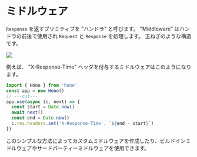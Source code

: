 # ミドルウェア

`Response` を返すプリミティブを "ハンドラ" と呼びます。
"Middleware" はハンドラの前後で使用され `Request` と `Response` を処理します。
玉ねぎのような構造です。

![](/images/onion.png)

例えば、 "X-Response-Time" ヘッダを付与するミドルウェアはこのようになります。

```ts twoslash
import { Hono } from 'hono'
const app = new Hono()
// ---cut---
app.use(async (c, next) => {
  const start = Date.now()
  await next()
  const end = Date.now()
  c.res.headers.set('X-Response-Time', `${end - start}`)
})
```

このシンプルな方法によってカスタムミドルウェアを作成したり、ビルドインミドルウェアやサードパーティーミドルウェアを使用できます。

